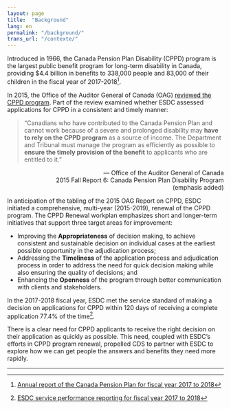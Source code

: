 ```yaml
---
layout: page
title:  "Background"
lang: en
permalink: "/background/"
trans_url: "/contexte/"
---
```


Introduced in 1966, the Canada Pension Plan Disability (CPPD) program is the largest public benefit program for long-term disability in Canada, providing $4.4 billion in benefits to 338,000 people and 83,000 of their children in the fiscal year of 2017-2018[^1].

In 2015, the Office of the Auditor General of Canada (OAG) [reviewed the CPPD program](http://www.oag-bvg.gc.ca/internet/English/parl_oag_201602_06_e_41063.html). Part of the review examined whether ESDC assessed applications for CPPD in a consistent and timely manner:  

> “Canadians who have contributed to the Canada Pension Plan and cannot work because of a severe and prolonged disability may **have to rely on the CPPD program** as a source of income. The Department and Tribunal must manage the program as efficiently as possible to **ensure the timely provision of the benefit** to applicants who are entitled to it.”
<div style="text-align: right">— Office of the Auditor General of Canada</div>
<div style="text-align: right">2015 Fall Report 6: Canada Pension Plan Disability Program</div>
<div style="text-align: right">(emphasis added)</div>

In anticipation of the tabling of the 2015 OAG Report on CPPD, ESDC initiated a comprehensive, multi-year (2015-2019), renewal of the CPPD program. The CPPD Renewal workplan emphasizes short and longer-term initiatives that support three target areas for improvement:

* Improving the **Appropriateness** of decision making, to achieve consistent and sustainable decision on individual cases at the earliest possible opportunity in the adjudication process;
* Addressing the **Timeliness** of the application process and adjudication process in order to address the need for quick decision making while also ensuring the quality of decisions; and
* Enhancing the **Openness** of the program through better communication with clients and stakeholders.  

In the 2017-2018 fiscal year, ESDC met the service standard of making a decision on applications for CPPD within 120 days of receiving a complete application 77.4% of the time[^2].

There is a clear need for CPPD applicants to receive the right decision on their application as quickly as possible. This need, coupled with ESDC’s efforts in CPPD program renewal, propelled CDS to partner with ESDC to explore how we can get people the answers and benefits they need more rapidly.

---

[^1]: [Annual report of the Canada Pension Plan for fiscal year 2017 to 2018](https://www.canada.ca/en/employment-social-development/programs/pensions/reports/annual-2018.html)
[^2]: [ESDC service performance reporting for fiscal year 2017 to 2018](https://www.canada.ca/en/employment-social-development/corporate/transparency/service-standards-2017-2018.html#s6)
